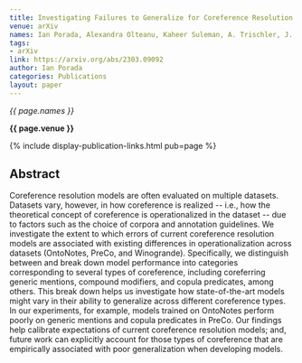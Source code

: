 ```yaml
---
title: Investigating Failures to Generalize for Coreference Resolution Models
venue: arXiv
names: Ian Porada, Alexandra Olteanu, Kaheer Suleman, A. Trischler, J. Cheung
tags:
- arXiv
link: https://arxiv.org/abs/2303.09092
author: Ian Porada
categories: Publications
layout: paper
---
```


*{{ page.names }}*

**{{ page.venue }}**

{% include display-publication-links.html pub=page %}

## Abstract

Coreference resolution models are often evaluated on multiple datasets. Datasets vary, however, in how coreference is realized -- i.e., how the theoretical concept of coreference is operationalized in the dataset -- due to factors such as the choice of corpora and annotation guidelines. We investigate the extent to which errors of current coreference resolution models are associated with existing differences in operationalization across datasets (OntoNotes, PreCo, and Winogrande). Specifically, we distinguish between and break down model performance into categories corresponding to several types of coreference, including coreferring generic mentions, compound modifiers, and copula predicates, among others. This break down helps us investigate how state-of-the-art models might vary in their ability to generalize across different coreference types. In our experiments, for example, models trained on OntoNotes perform poorly on generic mentions and copula predicates in PreCo. Our findings help calibrate expectations of current coreference resolution models; and, future work can explicitly account for those types of coreference that are empirically associated with poor generalization when developing models.